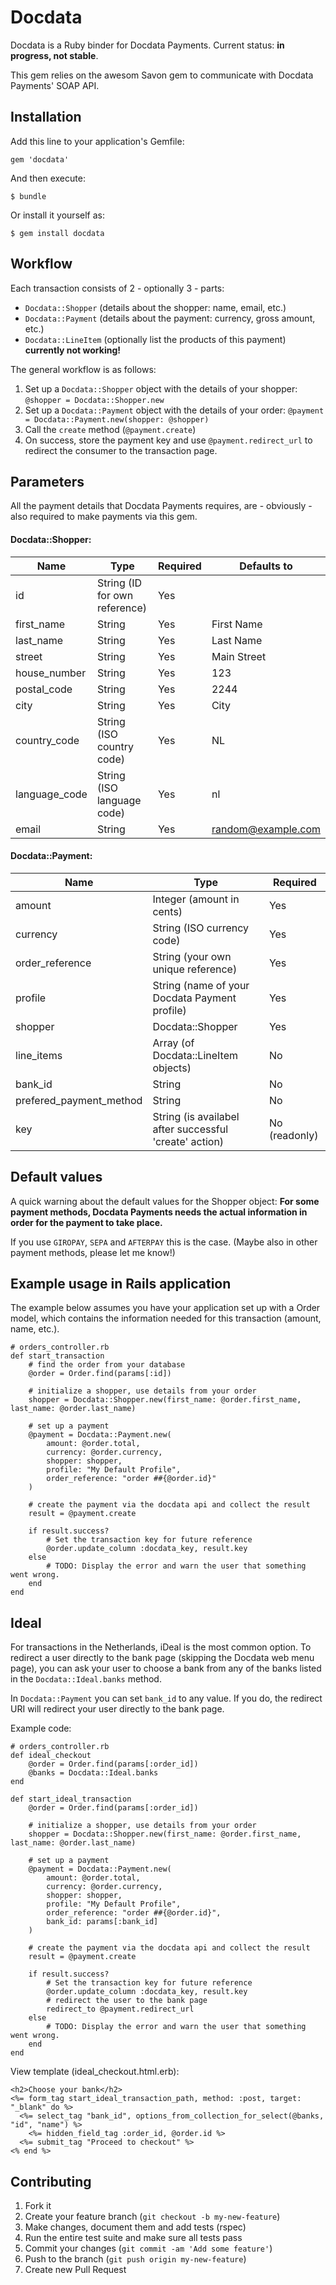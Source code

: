 # Docdata

Docdata is a Ruby binder for Docdata Payments. Current status: **in progress, not stable**. 

This gem relies on the awesom Savon gem to communicate with Docdata Payments' SOAP API.

## Installation

Add this line to your application's Gemfile:

    gem 'docdata'

And then execute:

    $ bundle

Or install it yourself as:

    $ gem install docdata

## Workflow
Each transaction consists of 2 - optionally 3 - parts:

- `Docdata::Shopper` (details about the shopper: name, email, etc.)
- `Docdata::Payment` (details about the payment: currency, gross amount, etc.) 
- `Docdata::LineItem` (optionally list the products of this payment) **currently not working!**


The general workflow is as follows:

1. Set up a `Docdata::Shopper` object with the details of your shopper: `@shopper = Docdata::Shopper.new` 
2. Set up a `Docdata::Payment` object with the details of your order: `@payment = Docdata::Payment.new(shopper: @shopper)`
3. Call the `create` method (`@payment.create`)
4. On success, store the payment key and use `@payment.redirect_url` to redirect the consumer to the transaction page.

## Parameters
All the payment details that Docdata Payments requires, are - obviously - also required to make payments via this gem.

#### Docdata::Shopper:
| Name | Type | Required | Defaults to |
|-----------|------------|---------|----|
| id | String (ID for own reference) | Yes | |
| first_name | String | Yes | First Name |
|	last_name | String | Yes | Last Name |
| street | String | Yes | Main Street |
| house_number | String | Yes | 123 |
| postal_code | String | Yes | 2244 |
| city | String | Yes | City |
| country_code | String (ISO country code) | Yes | NL |
| language_code | String (ISO language code) | Yes | nl |
| email | String | Yes | random@example.com |

#### Docdata::Payment:
| Name | Type | Required |
|-----------|------------|---------|
| amount | Integer (amount in cents) | Yes |
| currency | String (ISO currency code) | Yes |
| order_reference | String (your own unique reference) | Yes |
| profile | String (name of your Docdata Payment profile)| Yes |
| shopper | Docdata::Shopper | Yes |
| line_items | Array (of Docdata::LineItem objects) | No |
| bank_id | String | No |
| prefered_payment_method | String | No |
| key | String (is availabel after successful 'create' action) | No (readonly)


## Default values
A quick warning about the default values for the Shopper object: **For some payment methods, Docdata Payments needs the actual information in order for the payment to take place.**

If you use `GIROPAY`, `SEPA` and `AFTERPAY` this is the case. (Maybe also in other payment methods, please let me know!)

## Example usage in Rails application
The example below assumes you have your application set up with a Order model, which contains the information needed for this transaction (amount, name, etc.).

	# orders_controller.rb
	def start_transaction
		# find the order from your database
		@order = Order.find(params[:id])
		
		# initialize a shopper, use details from your order
		shopper = Docdata::Shopper.new(first_name: @order.first_name, last_name: @order.last_name)

		# set up a payment
		@payment = Docdata::Payment.new(
			amount: @order.total, 
			currency: @order.currency, 
			shopper: shopper,
			profile: "My Default Profile",
			order_reference: "order ##{@order.id}"
		)
		
		# create the payment via the docdata api and collect the result
		result = @payment.create

		if result.success?
			# Set the transaction key for future reference
			@order.update_column :docdata_key, result.key
		else
			# TODO: Display the error and warn the user that something went wrong.
		end
	end


## Ideal

For transactions in the Netherlands, iDeal is the most common option. To redirect a user directly to the bank page (skipping the Docdata web menu page), you can ask your user to choose a bank from any of the banks listed in the `Docdata::Ideal.banks` method.

In `Docdata::Payment` you can set `bank_id` to any value. If you do, the redirect URI will redirect your user directly to the bank page.

Example code:

	# orders_controller.rb
	def ideal_checkout
		@order = Order.find(params[:order_id])
		@banks = Docdata::Ideal.banks
	end

	def start_ideal_transaction
		@order = Order.find(params[:order_id])

		# initialize a shopper, use details from your order
		shopper = Docdata::Shopper.new(first_name: @order.first_name, last_name: @order.last_name)

		# set up a payment
		@payment = Docdata::Payment.new(
			amount: @order.total, 
			currency: @order.currency, 
			shopper: shopper,
			profile: "My Default Profile",
			order_reference: "order ##{@order.id}",
			bank_id: params[:bank_id]
		)

		# create the payment via the docdata api and collect the result
		result = @payment.create

		if result.success?
			# Set the transaction key for future reference
			@order.update_column :docdata_key, result.key
			# redirect the user to the bank page
			redirect_to @payment.redirect_url
		else
			# TODO: Display the error and warn the user that something went wrong.
		end
	end


View template (ideal_checkout.html.erb):

	<h2>Choose your bank</h2>
	<%= form_tag start_ideal_transaction_path, method: :post, target: "_blank" do %>
	  <%= select_tag "bank_id", options_from_collection_for_select(@banks, "id", "name") %>
		<%= hidden_field_tag :order_id, @order.id %>
	  <%= submit_tag "Proceed to checkout" %>
	<% end %>

## Contributing

1. Fork it
2. Create your feature branch (`git checkout -b my-new-feature`)
3. Make changes, document them and add tests (rspec)
4. Run the entire test suite and make sure all tests pass
5. Commit your changes (`git commit -am 'Add some feature'`)
6. Push to the branch (`git push origin my-new-feature`)
7. Create new Pull Request
